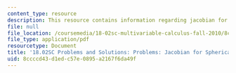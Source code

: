 ```yaml
---
content_type: resource
description: This resource contains information regarding jacobian for spherical coordinates.
file: null
file_location: /coursemedia/18-02sc-multivariable-calculus-fall-2010/8ccccd43d1edc57e0895a2167f6da49f_MIT18_02SC_pb_77_comb.pdf
file_type: application/pdf
resourcetype: Document
title: '18.02SC Problems and Solutions: Problems: Jacobian for Spherical Coordinates'
uid: 8ccccd43-d1ed-c57e-0895-a2167f6da49f
---
```

